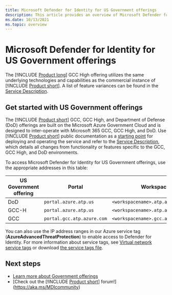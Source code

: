 ```yaml
---
title: Microsoft Defender for Identity for US Government offerings
description: This article provides an overview of Microsoft Defender for Identity's US Government offerings.
ms.date: 10/13/2021
ms.topic: overview
---
```


# Microsoft Defender for Identity for US Government offerings

The [!INCLUDE [Product long](includes/product-long.md)] GCC High offering utilizes the same underlying technologies and capabilities as the commercial instance of [!INCLUDE [Product short](includes/product-short.md)]. A list of feature variances can be found in the [Service Description](/enterprise-mobility-security/solutions/ems-azure-atp-govt-service-description).

## Get started with US Government offerings

The [!INCLUDE [Product short](includes/product-short.md)] GCC, GCC High, and Department of Defense (DoD) offerings are built on the Microsoft Azure Government Cloud and is designed to inter-operate with Microsoft 365 GCC, GCC High, and DoD. Use [!INCLUDE [Product short](includes/product-short.md)] public documentation as a [starting point](install-step1.md) for deploying and operating the service and refer to the [Service Description](/enterprise-mobility-security/solutions/ems-mdi-govt-service-description), which details all changes from functionality or features specific to the GCC, GCC High, and DoD environments.

To access Microsoft Defender for Identity for US Government offerings, use the appropriate addresses in this table:

|US Government offering  |Portal  |Workspace |Agent endpoint  |
|---------|---------|---------|---------|
|DoD    |   `portal.azure.atp.us`      |    `<workspacename>.atp.azure.us`     |  `triff1wcva2sensorapi.atp.azure.us`       |
|GCC-H   |  `portal.azure.atp.us`       |     `<workspacename>.atp.azure.us`    |  `triff1wcva2sensorapi.atp.azure.us`       |
|GCC     |     `portal.gcc.atp.azure.com`    |    `<workspacename>.gcc.atp.azure.com`     |     `trigcc1wcaz1sensorapi.gcc.atp.azure.com`    |

You can also use the IP address ranges in our Azure service tag (**AzureAdvancedThreatProtection**) to enable access to Defender for Identity. For more information about service tags, see [Virtual network service tags](/azure/virtual-network/service-tags-overview) or download [the service tags file](https://www.microsoft.com/download/details.aspx?id=56519).

## Next steps

- [Learn more about Government offerings](/enterprise-mobility-security/solutions/ems-azure-atp-govt-service-description)
- [Check out the [!INCLUDE [Product short](includes/product-short.md)] forum!](<https://aka.ms/MDIcommunity>)
